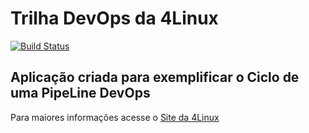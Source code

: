 # Trilha DevOps da 4Linux

<!-- Altere a Flag abaixo com sua URL do Travis -->
[![Build Status](https://travis-ci.org/cassiocsantos/DevOpsLab-HelloWorld.svg?branch=master)](https://travis-ci.org/cassiocsantos/DevOpsLab-HelloWorld)

## Aplicação criada para exemplificar o Ciclo de uma PipeLine DevOps


Para maiores informações acesse o [Site da 4Linux](https://www.4linux.com.br/cursos/devops)
